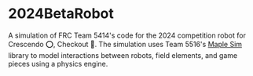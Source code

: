 # 2024BetaRobot
 A simulation of FRC Team 5414's code for the 2024 competition robot for Crescendo ⭕, Checkout 🛒. The simulation uses Team 5516's [Maple Sim](https://github.com/Shenzhen-Robotics-Alliance/maple-sim) library to model interactions between robots, field elements, and game pieces using a physics engine.